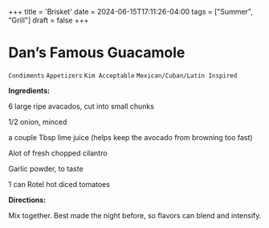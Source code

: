 +++
title = 'Brisket'
date = 2024-06-15T17:11:26-04:00
tags = ["Summer", "Grill"]
draft = false
+++
# Dan’s Famous Guacamole

`Condiments` `Appetizers` `Kim Acceptable` `Mexican/Cuban/Latin Inspired`

**Ingredients:**

6 large ripe avacados, cut into small chunks

1/2 onion, minced

a couple Tbsp lime juice (helps keep the avocado from browning too fast)

Alot of fresh chopped cilantro

Garlic powder, to taste

1 can Rotel hot diced tomatoes

**Directions:**

Mix together. Best made the night before, so flavors can blend and intensify. 
